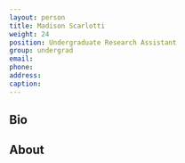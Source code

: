 ```yaml
---
layout: person
title: Madison Scarlotti
weight: 24
position: Undergraduate Research Assistant
group: undergrad
email:
phone:
address:
caption:  
---
```


## Bio

## About
